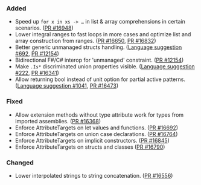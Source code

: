 ### Added

* Speed up `for x in xs -> …` in list & array comprehensions in certain scenarios. ([PR #16948](https://github.com/dotnet/fsharp/pull/16948))
* Lower integral ranges to fast loops in more cases and optimize list and array construction from ranges. ([PR #16650](https://github.com/dotnet/fsharp/pull/16650), [PR #16832](https://github.com/dotnet/fsharp/pull/16832))
* Better generic unmanaged structs handling. ([Language suggestion #692](https://github.com/fsharp/fslang-suggestions/issues/692), [PR #12154](https://github.com/dotnet/fsharp/pull/12154))
* Bidirectional F#/C# interop for 'unmanaged' constraint. ([PR #12154](https://github.com/dotnet/fsharp/pull/12154))
* Make `.Is*` discriminated union properties visible. ([Language suggestion #222](https://github.com/fsharp/fslang-suggestions/issues/222), [PR #16341](https://github.com/dotnet/fsharp/pull/16341))
* Allow returning bool instead of unit option for partial active patterns. ([Language suggestion #1041](https://github.com/fsharp/fslang-suggestions/issues/1041), [PR #16473](https://github.com/dotnet/fsharp/pull/16473))

### Fixed

* Allow extension methods without type attribute work for types from imported assemblies. ([PR #16368](https://github.com/dotnet/fsharp/pull/16368))
* Enforce AttributeTargets on let values and functions. ([PR #16692](https://github.com/dotnet/fsharp/pull/16692))
* Enforce AttributeTargets on union case declarations. ([PR #16764](https://github.com/dotnet/fsharp/pull/16764))
* Enforce AttributeTargets on implicit constructors. ([PR #16845](https://github.com/dotnet/fsharp/pull/16845/))
* Enforce AttributeTargets on structs and classes ([PR #16790](https://github.com/dotnet/fsharp/pull/16790))

### Changed

* Lower interpolated strings to string concatenation. ([PR #16556](https://github.com/dotnet/fsharp/pull/16556))
